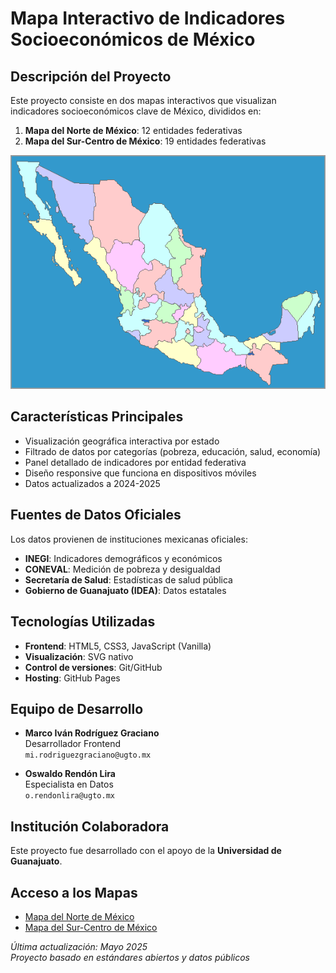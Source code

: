# Mapa Interactivo de Indicadores Socioeconómicos de México

## Descripción del Proyecto

Este proyecto consiste en dos mapas interactivos que visualizan indicadores socioeconómicos clave de México, divididos en:

1. **Mapa del Norte de México**: 12 entidades federativas
2. **Mapa del Sur-Centro de México**: 19 entidades federativas

![](assets/app_screencast.gif) 

## Características Principales

- Visualización geográfica interactiva por estado
- Filtrado de datos por categorías (pobreza, educación, salud, economía)
- Panel detallado de indicadores por entidad federativa
- Diseño responsive que funciona en dispositivos móviles
- Datos actualizados a 2024-2025

## Fuentes de Datos Oficiales

Los datos provienen de instituciones mexicanas oficiales:

- **INEGI**: Indicadores demográficos y económicos
- **CONEVAL**: Medición de pobreza y desigualdad
- **Secretaría de Salud**: Estadísticas de salud pública
- **Gobierno de Guanajuato (IDEA)**: Datos estatales

## Tecnologías Utilizadas

- **Frontend**: HTML5, CSS3, JavaScript (Vanilla)
- **Visualización**: SVG nativo
- **Control de versiones**: Git/GitHub
- **Hosting**: GitHub Pages

## Equipo de Desarrollo

- **Marco Iván Rodríguez Graciano**  
  Desarrollador Frontend  
  `mi.rodriguezgraciano@ugto.mx`

- **Oswaldo Rendón Lira**  
  Especialista en Datos  
  `o.rendonlira@ugto.mx`

## Institución Colaboradora

Este proyecto fue desarrollado con el apoyo de la **Universidad de Guanajuato**.

## Acceso a los Mapas

- [Mapa del Norte de México](https://marcograciano69.github.io/Mapa-Mexico-Parte-2/)
- [Mapa del Sur-Centro de México](https://marcograciano69.github.io/Mapa-Mexico-Parte-1/)



*Última actualización: Mayo 2025*  
*Proyecto basado en estándares abiertos y datos públicos*
